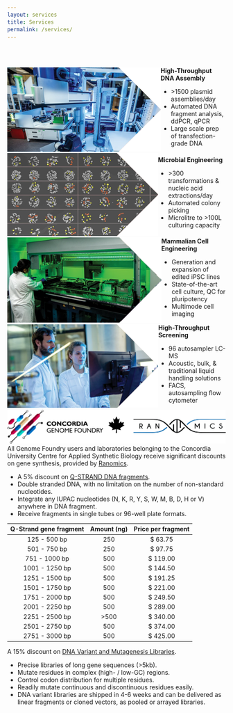 ```yaml
---
layout: services
title: Services
permalink: /services/
---
```

<div class="gradient-background" style="padding-top: 5vw">
    <div style="display: flex; align-items: center;">
        <div class="col-1"></div>
        <div class="col-4">
            <div class="image-equipment">
                <img src="/assets/images/services/1.webp" alt="Foundry Lab">
            </div>
        </div>
        <div class="col-6">
            <div class="text-image-services">
                <strong>High-Throughput DNA Assembly</strong><br>
                <ul>
                    <li>>1500 plasmid assemblies/day</li>
                    <li>Automated DNA fragment analysis, ddPCR, qPCR</li>
                    <li>Large scale prep of transfection-grade DNA</li>
                </ul>
            </div>
        </div>
    </div>
    <div style="display: flex; align-items: center;">
        <div class="col-1"></div>
        <div class="col-4">
            <div class="image-equipment">
                <img src="/assets/images/services/2.webp" alt="Foundry Lab">
            </div>
        </div>
        <div class="col-6">
            <div class="text-image-services">
                <strong>Microbial Engineering</strong><br>
                <ul>
                    <li>>300 transformations & nucleic acid extractions/day</li>
                    <li>Automated colony picking</li>
                    <li>Microlitre to >100L culturing capacity</li>
                </ul>
            </div>
        </div>
    </div>
    <div style="display: flex; align-items: center;">
        <div class="col-1"></div>
        <div class="col-4">
            <div class="image-equipment">
                <img src="/assets/images/services/4.webp" alt="Foundry Lab">
            </div>
        </div>
        <div class="col-6">
            <div class="text-image-services">
                <strong>Mammalian Cell Engineering</strong><br>
                <ul>
                    <li>Generation and expansion of edited iPSC lines</li>
                    <li>State-of-the-art cell culture, QC for pluripotency</li>
                    <li>Multimode cell imaging</li>
                </ul>
            </div>
        </div>
    </div>
    <div style="display: flex; align-items: center;">
        <div class="col-1"></div>
        <div class="col-4">
            <div class="image-equipment">
                <img src="/assets/images/services/3.webp" alt="Foundry Lab">
            </div> 
        </div>
        <div class="col-6">
            <div class="text-image-services">
                <strong>High-Throughput Screening</strong><br>
                <ul>
                    <li>96 autosampler LC-MS</li>
                    <li>Acoustic, bulk, & traditional liquid handling solutions</li>
                    <li>FACS, autosampling flow cytometer</li>
                </ul>
            </div>
        </div>
    </div>
</div>
<div class="services-ranomics-img">
    <img src="/assets/images/Concordia_and_Ranomics.svg" alt="Foundry and Ranomics">
</div>
<div class="wrapper">
    <div class="row">
    <div class="text-services">
        All Genome Foundry users and laboratories belonging to the Concordia University Centre for Applied Synthetic Biology receive significant discounts on gene synthesis, provided by <a href="https://www.ranomics.com/">Ranomics</a>.<br>
        <ul>
            <li>A 5% discount on <a href="https://www.ranomics.com/q-strand">Q-STRAND DNA fragments</a>.</li>
            <li>Double stranded DNA, with no limitation on the number of non-standard nucleotides.</li>
            <li>Integrate any IUPAC nucleotides (N, K, R, Y, S, W, M, B, D, H or V) anywhere in DNA fragment.</li>
            <li>Receive fragments in single tubes or 96-well plate formats.</li>
        </ul>
    </div>
        <table>
            <thead>
                <tr style="text-align: center;">
                    <th scope="col">Q-Strand gene fragment</th>
                    <th scope="col">Amount (ng)</th>
                    <th scope="col">Price per fragment</th>
                </tr>
            </thead>
            <tbody>
                <tr style="text-align: center;">
                    <td data-label="Q-Strand gene fragment">125 - 500 bp</td> 	
                    <td data-label="Amount (ng)">250 </td> 	
                    <td data-label="Price per fragment">$ 63.75 </td>
                </tr>
                <tr style="text-align: center;">
                    <td data-label="Q-Strand gene fragment">501 - 750 bp</td> 	
                    <td data-label="Amount (ng)">250 </td>	
                    <td data-label="Price per fragment">$ 97.75 </td></tr>
                <tr style="text-align: center;">
                    <td data-label="Q-Strand gene fragment">751 - 1000 bp</td> 	
                    <td data-label="Amount (ng)">500 </td> 	
                    <td data-label="Price per fragment">$ 119.00 </td></tr>
                <tr style="text-align: center;">
                    <td data-label="Q-Strand gene fragment">1001 - 1250 bp</td> 	
                    <td data-label="Amount (ng)">500 </td> 	
                    <td data-label="Price per fragment">$ 144.50 </td></tr>
                <tr style="text-align: center;">
                    <td data-label="Q-Strand gene fragment">1251 - 1500 bp</td> 	
                    <td data-label="Amount (ng)">500 </td> 	
                    <td data-label="Price per fragment">$ 191.25 </td></tr>
                <tr style="text-align: center;">
                    <td data-label="Q-Strand gene fragment">1501 - 1750 bp</td> 	
                    <td data-label="Amount (ng)">500 </td> 	
                    <td data-label="Price per fragment">$ 221.00 </td></tr>
                <tr style="text-align: center;">
                    <td data-label="Q-Strand gene fragment">1751 - 2000 bp</td> 	
                    <td data-label="Amount (ng)">500 </td> 	
                    <td data-label="Price per fragment">$ 249.50 </td></tr>
                <tr style="text-align: center;">
                    <td data-label="Q-Strand gene fragment">2001 - 2250 bp</td> 	
                    <td data-label="Amount (ng)">500 </td> 	
                    <td data-label="Price per fragment">$ 289.00 </td></tr>
                <tr style="text-align: center;">
                    <td data-label="Q-Strand gene fragment">2251 - 2500 bp</td> 	
                    <td data-label="Amount (ng)">>500 </td> 	
                    <td data-label="Price per fragment">$ 340.00 </td></tr>
                <tr style="text-align: center;">
                    <td data-label="Q-Strand gene fragment">2501 - 2750 bp</td> 	
                    <td data-label="Amount (ng)">500 </td> 	
                    <td data-label="Price per fragment">$ 374.00 </td></tr>
                <tr style="text-align: center;">
                    <td data-label="Q-Strand gene fragment">2751 - 3000 bp</td> 	
                    <td data-label="Amount (ng)">500 </td> 	
                    <td data-label="Price per fragment">$ 425.00 </td></tr>
            </tbody>
        </table>
    <div class="text-services">
        A 15% discount on <a href="https://www.ranomics.com/variant-libraries">DNA Variant and Mutagenesis Libraries</a>.<br>
        <ul>
            <li>Precise libraries of long gene sequences (>5kb).</li>
            <li>Mutate residues in complex (high- / low-GC) regions.</li>
            <li>Control codon distribution for multiple residues.</li>
            <li>Readily mutate continuous and discontinuous residues easily.</li>
            <li>DNA variant libraries are shipped in 4-6 weeks and can be delivered as linear fragments or cloned vectors, as pooled or arrayed libraries.</li>
        </ul>
    </div>
</div>
</div>